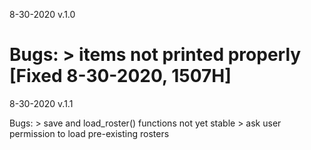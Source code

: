 8-30-2020
v.1.0

Bugs:
	> items not printed properly [Fixed 8-30-2020, 1507H]
============================================================

8-30-2020
v.1.1

Bugs:
	> save and load_roster() functions not yet stable
	> ask user permission to load pre-existing rosters